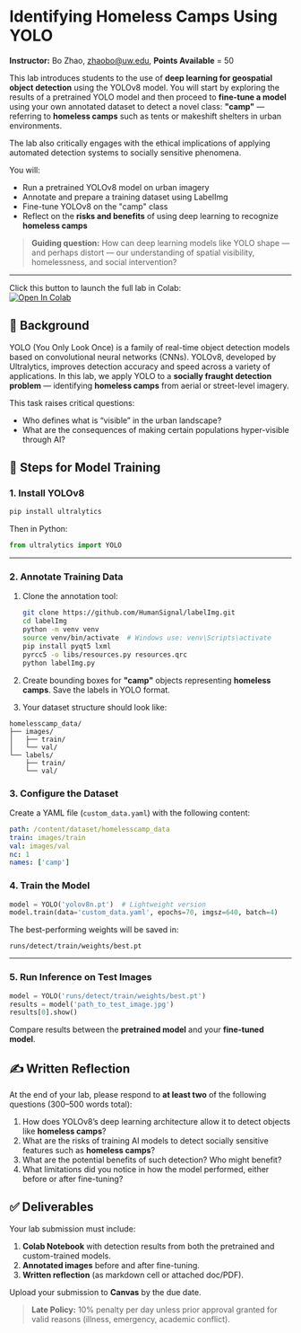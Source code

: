 # Identifying Homeless Camps Using YOLO

**Instructor:** Bo Zhao, [zhaobo@uw.edu](mailto:zhaobo@uw.edu), **Points Available** = 50

This lab introduces students to the use of **deep learning for geospatial object detection** using the YOLOv8 model. You will start by exploring the results of a pretrained YOLO model and then proceed to **fine-tune a model** using your own annotated dataset to detect a novel class: **"camp"** — referring to **homeless camps** such as tents or makeshift shelters in urban environments.

The lab also critically engages with the ethical implications of applying automated detection systems to socially sensitive phenomena.

You will:

- Run a pretrained YOLOv8 model on urban imagery
- Annotate and prepare a training dataset using LabelImg
- Fine-tune YOLOv8 on the "camp" class
- Reflect on the **risks and benefits** of using deep learning to recognize **homeless camps**

> **Guiding question:** How can deep learning models like YOLO shape — and perhaps distort — our understanding of spatial visibility, homelessness, and social intervention?

---

Click this button to launch the full lab in Colab:  
[![Open In Colab](https://colab.research.google.com/assets/colab-badge.svg)](https://colab.research.google.com/drive/1E2WRix3C_BtaJYuaWitYtG4aqP9jra5P?usp=sharing)


## 🧠 Background

YOLO (You Only Look Once) is a family of real-time object detection models based on convolutional neural networks (CNNs). YOLOv8, developed by Ultralytics, improves detection accuracy and speed across a variety of applications. In this lab, we apply YOLO to a **socially fraught detection problem** — identifying **homeless camps** from aerial or street-level imagery.

This task raises critical questions:  
- Who defines what is “visible” in the urban landscape?  
- What are the consequences of making certain populations hyper-visible through AI?


## 🧰 Steps for Model Training

### 1. Install YOLOv8

```bash
pip install ultralytics
```

Then in Python:

```python
from ultralytics import YOLO
```

---

### 2. Annotate Training Data

1. Clone the annotation tool:
   ```bash
   git clone https://github.com/HumanSignal/labelImg.git
   cd labelImg
   python -m venv venv
   source venv/bin/activate  # Windows use: venv\Scripts\activate
   pip install pyqt5 lxml
   pyrcc5 -o libs/resources.py resources.qrc
   python labelImg.py
   ```

2. Create bounding boxes for **"camp"** objects representing **homeless camps**. Save the labels in YOLO format.

3. Your dataset structure should look like:

```
homelesscamp_data/
├── images/
│   ├── train/
│   └── val/
└── labels/
    ├── train/
    └── val/
```


### 3. Configure the Dataset

Create a YAML file (`custom_data.yaml`) with the following content:

```yaml
path: /content/dataset/homelesscamp_data
train: images/train
val: images/val
nc: 1
names: ['camp']
```


### 4. Train the Model

```python
model = YOLO('yolov8n.pt')  # Lightweight version
model.train(data='custom_data.yaml', epochs=70, imgsz=640, batch=4)
```

The best-performing weights will be saved in:

```
runs/detect/train/weights/best.pt
```

---

### 5. Run Inference on Test Images

```python
model = YOLO('runs/detect/train/weights/best.pt')
results = model('path_to_test_image.jpg')
results[0].show()
```

Compare results between the **pretrained model** and your **fine-tuned model**.


## ✍️ Written Reflection

At the end of your lab, please respond to **at least two** of the following questions (300–500 words total):

1. How does YOLOv8’s deep learning architecture allow it to detect objects like **homeless camps**?  
2. What are the risks of training AI models to detect socially sensitive features such as **homeless camps**?  
3. What are the potential benefits of such detection? Who might benefit?  
4. What limitations did you notice in how the model performed, either before or after fine-tuning?


## ✅ Deliverables

Your lab submission must include:

1. **Colab Notebook** with detection results from both the pretrained and custom-trained models.
2. **Annotated images** before and after fine-tuning.
3. **Written reflection** (as markdown cell or attached doc/PDF).

Upload your submission to **Canvas** by the due date.

> **Late Policy:** 10% penalty per day unless prior approval granted for valid reasons (illness, emergency, academic conflict).

